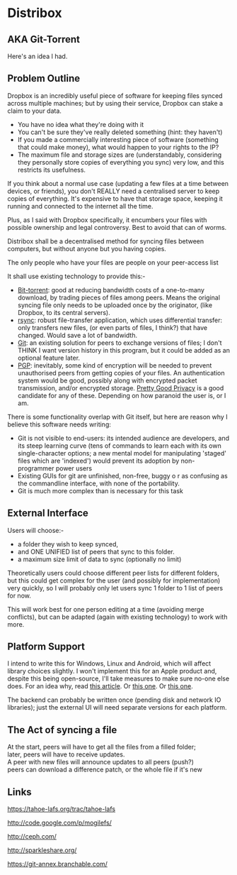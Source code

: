# Distribox

## AKA Git-Torrent


Here's an idea I had.

## Problem Outline


Dropbox is an incredibly useful piece of software for keeping files synced across multiple machines; but by using their service, Dropbox can stake a claim to your data. 

* You have no idea what they're doing with it
* You can't be sure they've really deleted something (hint: they haven't)
* If you made a commercially interesting piece of software (something that could make money), what would happen to your rights to the IP?
* The maximum file and storage sizes are (understandably, considering they personally store copies of everything you sync) very low, and this restricts its usefulness.

If you think about a normal use case (updating a few files at a time between devices, or friends), you don't REALLY need a centralised server to keep copies of everything. It's expensive to have that storage space, keeping it running and connected to the internet all the time.

Plus, as I said with Dropbox specifically, it encumbers your files with possible ownership and legal controversy. Best to avoid that can of worms.

Distribox shall be a decentralised method for syncing files between computers, but without anyone but you having copies.

The only people who have your files are people on your peer-access list


It shall use existing technology to provide this:-

* [Bit-torrent](http://www.bittorrent.org/beps/bep_0003.html): good at reducing bandwidth costs of a one-to-many download, by trading pieces of files among peers. Means the original syncing file only needs to be uploaded once by the originator, (like Dropbox, to its central servers).
* [rsync](http://rsync.samba.org/): robust file-transfer application, which uses differential transfer: only transfers new files, (or even parts of files, I think?) that have changed. Would save a lot of bandwidth.
* [Git](http://git-scm.com/): an existing solution for peers to exchange versions of files; I don't THINK I want version history in this program, but it could be added as an optional feature later.
* [PGP](http://www.cryptography.org/getpgp.htm): inevitably, some kind of encryption will be needed to prevent unauthorised peers from getting copies of your files. An authentication system would be good, possibly along with encrypted packet transmission, and/or encrypted storage. [Pretty Good Privacy](http://www.cryptography.org/getpgp.htm) is a good candidate for any of these. Depending on how paranoid the user is, or I am.

There is some functionality overlap with Git itself, but here are reason why I believe this software needs writing:

* Git is not visible to end-users: its intended audience are developers, and its steep learning curve (tens of commands to learn each with its own single-character options; a new mental model for manipulating 'staged' files which are 'indexed') would prevent its adoption by non-programmer power users
* Existing GUIs for git are unfinished, non-free, buggy o r as confusing as the commandline interface, with none of the portability.
* Git is much more complex than is necessary for this task

## External Interface


Users will choose:-

* a folder they wish to keep synced,
* and ONE UNIFIED list of peers that sync to this folder.
* a maximum size limit of data to sync (optionally no limit)


Theoretically users could choose different peer lists for different folders,
but this could get complex for the user (and possibly for implementation) very quickly,
so I will probably only let users sync 1 folder to 1 list of peers for now.

This will work best for one person editing at a time (avoiding merge conflicts), but can be adapted (again with existing technology) to work with more.

## Platform Support


I intend to write this for Windows, Linux and Android, which will affect library choices slightly. I won't implement this for an Apple product and, despite this being open-source, I'll take measures to make sure no-one else does. For an idea why, read [this article](http://www.cracked.com/article_18377_5-reasons-you-should-be-scared-apple.html). Or [this one](http://en.wikipedia.org/wiki/Criticism_of_Apple_Inc.). Or [this one](http://www.pcworld.com/article/181200/apple_marketing_locks_you_in.html).

The backend can probably be written once (pending disk and network IO libraries); just the external UI will need separate versions for each platform.

## The Act of syncing a file


At the start, peers will have to get all the files from a filled folder;  
later, peers will have to receive updates.  
A peer with new files will announce updates to all peers (push?)  
peers can download a difference patch, or the whole file if it's new

## Links

https://tahoe-lafs.org/trac/tahoe-lafs

http://code.google.com/p/mogilefs/

http://ceph.com/

http://sparkleshare.org/

https://git-annex.branchable.com/
